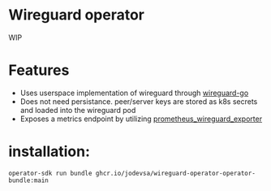 # Wireguard operator

WIP

# Features 
* Uses userspace implementation of wireguard through [wireguard-go](https://github.com/WireGuard/wireguard-go) 
* Does not need persistance. peer/server keys are stored as k8s secrets and loaded into the wireguard pod
* Exposes a metrics endpoint by utilizing [prometheus_wireguard_exporter](https://github.com/MindFlavor/prometheus_wireguard_exporter)




# installation: 
`
operator-sdk run bundle ghcr.io/jodevsa/wireguard-operator-operator-bundle:main
`
